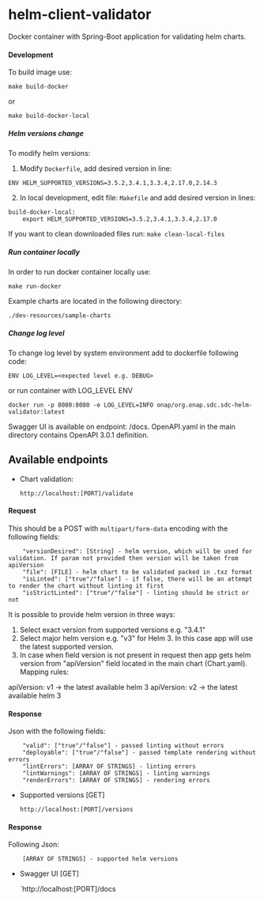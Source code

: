 # helm-client-validator

Docker container with Spring-Boot application for validating helm charts.

#### Development
To build image use:
```
make build-docker
```
or
```
make build-docker-local
```
##### Helm versions change
To modify helm versions: 

1. Modify `Dockerfile`, add desired version in line:
```shell script
ENV HELM_SUPPORTED_VERSIONS=3.5.2,3.4.1,3.3.4,2.17.0,2.14.3
```
2. In local development, edit file: `Makefile` and add desired version in lines:
```shell script
build-docker-local:
	export HELM_SUPPORTED_VERSIONS=3.5.2,3.4.1,3.3.4,2.17.0
```
If you want to clean downloaded files run: `make clean-local-files`

##### Run container locally 
In order to run docker container locally use: 
```
make run-docker
```
Example charts are located in the following directory:
```
./dev-resources/sample-charts
```
##### Change log level
To change log level by system environment add to dockerfile following code:
```
ENV LOG_LEVEL=<expected level e.g. DEBUG>
```
or run container with LOG_LEVEL ENV 
```
docker run -p 8080:8080 -e LOG_LEVEL=INFO onap/org.onap.sdc.sdc-helm-validator:latest
```

Swagger UI is available on endpoint: /docs. OpenAPI.yaml in the main directory contains OpenAPI 3.0.1 definition.

## Available endpoints
* Chart validation:

    `http://localhost:[PORT]/validate`

#### Request
This should be a POST with `multipart/form-data` encoding with the following fields:

        "versionDesired": [String] - helm version, which will be used for validation. If param not provided then version will be taken from apiVersion
        "file": [FILE] - helm chart to be validated packed in .txz format
        "isLinted": ["true"/"false"] - if false, there will be an attempt to render the chart without linting it first        
        "isStrictLinted": ["true"/"false"] - linting should be strict or not

It is possible to provide helm version in three ways:
1. Select exact version from supported versions e.g. "3.4.1"
2. Select major helm version e.g. "v3" for Helm 3. In this case app will use the latest supported version.
3. In case when field version is not present in request then app gets helm version from "apiVersion" field located in the main chart (Chart.yaml).
Mapping rules:

apiVersion: v1 -> the latest available helm 3
apiVersion: v2 -> the latest available helm 3

#### Response
Json with the following fields:
        
        "valid": ["true"/"false"] - passed linting without errors
        "deployable": ["true"/"false"] - passed template rendering without errors
        "lintErrors": [ARRAY OF STRINGS] - linting errors
        "lintWarnings": [ARRAY OF STRINGS] - linting warnings
        "renderErrors": [ARRAY OF STRINGS] - rendering errors

* Supported versions [GET]

    `http://localhost:[PORT]/versions` 

#### Response
Following Json:

        [ARRAY OF STRINGS] - supported helm versions

* Swagger UI [GET]

  `http://localhost:[PORT]/docs 
